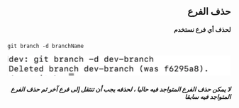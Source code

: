 ## <div dir = rtl >   حذف الفرع  </dir >

#### <div dir = rtl >  لحذف أي فرع نستخدم   </dir > 

<div dir="ltr" align="left">

`git branch -d branchName` 
</div>

![alt text](delete.jpg)

##### <div dir = rtl >  لا يمكن حذف الفرع المتواجد فيه حاليا ، لحذفه يجب أن تنتقل إلى فرع آخر ثم حذف الفرع المتواجد فيه سابقا </dir > 
